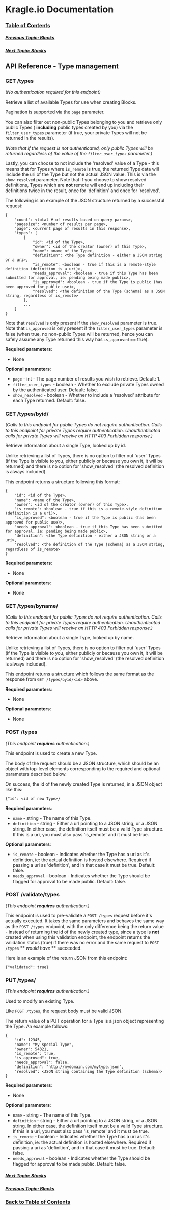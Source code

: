 # Kragle.io Documentation

### [Table of Contents](../README.md)

##### [Previous Topic: Blocks](./Blocks.md)

##### [Next Topic: Stacks](./Stacks.md)

## API Reference - Type management

### GET /types

_(No authentication required for this endpoint)_

Retrieve a list of available Types for use when creating Blocks.

Pagination is supported via the `page` parameter.

You can also filter out non-public Types belonging to you and retrieve only public Types ( **including** public types created by you) via the `filter_user_types` parameter (if true, your private Types will not be returned in the results).

_(Note that if the request is not authenticated, only public Types will be returned regardless of the value of the `filter_user_types` parameter.)_

Lastly, you can choose to not include the 'resolved' value of a Type - this means that for Types where `is_remote` is true, the returned Type data will include the uri of the Type but not the actual JSON value. This is via the `show_resolved` parameter. Note that if you choose to show resolved definitions, Types which are **not** remote will end up including their definitions twice in the result, once for 'definition' and once for 'resolved'.

The following is an example of the JSON structure returned by a successful request:
```
{
    "count": <total # of results based on query params>,
    "pagesize": <number of results per page>,
    "page": <current page of results in this response>,
    "types": [
        {
            "id": <id of the Type>,
            "owner": <id of the creator (owner) of this Type>,
            "name": <name of the Type>,
            "definition": <the Type definition - either a JSON string or a uri>,
            "is_remote": <boolean - true if this is a remote-style definition (definition is a uri)>,
            "needs_approval": <boolean - true if this Type has been submitted for approval, ie: pending being made public>,
            "is_approved": <boolean - true if the Type is public (has been approved for public use)>,
            "resolved": <the definition of the Type (schema) as a JSON string, regardless of is_remote>
        },
        ...
    ]
}
```

Note that `resolved` is only present if the `show_resolved` parameter is true.
Note that `is_approved` is only present if the `filter_user_types` parameter is false (when true, no non-public Types will be returned, hence you can safely assume any Type returned this way has `is_approved` == true).

**Required parameters**:
  - None

**Optional parameters**:
  - `page` - int - The page number of results you wish to retrieve. Default: 1.
  - `filter_user_types` - boolean - Whether to exclude private Types owned by the authenticated user. Default: false.
  - `show_resolved` - boolean - Whether to include a 'resolved' attribute for each Type returned. Default: false.

### GET /types/byid/<type id>

_(Calls to this endpoint for public Types do not require authentication. Calls to this endpoint for private Types require authentication. Unauthenticated calls for private Types will receive an HTTP 403 Forbidden response.)_

Retrieve information about a single Type, looked up by id.

Unlike retrieving a list of Types, there is no option to filter out 'user' Types (if the Type is visible to you, either publicly or because you own it, it will be returned) and there is no option for 'show_resolved' (the resolved definition is always included).

This endpoint returns a structure following this format:
```
{
    "id": <id of the Type>,
    "name": <name of the Type>,
    "owner": <id of the creator (owner) of this Type>,
    "is_remote": <boolean - true if this is a remote-style definition (definition is a uri)>,
    "is_approved": <boolean - true if the Type is public (has been approved for public use)>,
    "needs_approval": <boolean - true if this Type has been submitted for approval, ie: pending being made public>,
    "definition": <the Type definition - either a JSON string or a uri>,
    "resolved": <the definition of the Type (schema) as a JSON string, regardless of is_remote>
}
```

**Required  parameters**:
  - None

**Optional parameters**:
  - None

### GET /types/byname/<type name>

_(Calls to this endpoint for public Types do not require authentication. Calls to this endpoint for private Types require authentication. Unauthenticated calls for private Types will receive an HTTP 403 Forbidden response.)_

Retrieve information about a single Type, looked up by name.

Unlike retrieving a list of Types, there is no option to filter out 'user' Types (if the Type is visible to you, either publicly or because you own it, it will be returned) and there is no option for 'show_resolved' (the resolved definition is always included).

This endpoint returns a structure which follows the same format as the response from `GET /types/byid/<id>` above.

**Required  parameters**:
  - None

**Optional parameters**:
  - None

### POST /types

_(This endpoint **requires** authentication.)_

This endpoint is used to create a new Type.

The body of the request should be a JSON structure, which should be an object with top-level elements corresponding to the required and optional parameters described below.

On success, the id of the newly created Type is returned, in a JSON object like this:
```
{"id": <id of new Type>}
```

**Required parameters**:
  - `name` - string - The name of this Type.
  - `definition` - string - Either a url pointing to a JSON string, or a JSON string. In either case, the definition itself must be a valid Type structure. If this is a uri, you must also pass 'is_remote' and it must be true.

**Optional parameters**:
  - `is_remote` - boolean - Indicates whether the Type has a uri as it's definition, ie: the actual definition is hosted elsewhere. Required if passing a uri as 'definition', and in that case it must be true. Default: false.
  - `needs_approval` - boolean - Indicates whether the Type should be flagged for approval to be made public. Default: false.

### POST /validate/types

_(This endpoint **requires** authentication.)_

This endpoint is used to pre-validate a `POST /types` request before it's actually executed. It takes the same parameters and behaves the same way as the `POST /types` endpoint, with the only difference being the return value - instead of returning the id of the newly created type, since a type is **not** created when using this validation endpoint, the endpoint returns the validation status (true) if there was no error and the same request to `POST /types` ** _would have_ ** succeeded.

Here is an example of the return JSON from this endpoint:
```
{"validated": true}
```

### PUT /types/<id>

_(This endpoint **requires** authentication.)_

Used to modify an existing Type.

Like `POST /types`, the request body must be valid JSON.

The return value of a PUT operation for a Type is a json object representing the Type. An example follows:
```
{
    "id": 12345,
    "name": "My special Type",
    "owner": 54321,
    "is_remote": true,
    "is_approved": true,
    "needs_approval": false,
    "definition": "http://mydomain.com/mytype.json",
    "resolved": <JSON string containing the Type definition (schema)>
}
```

**Required parameters**:
  - None

**Optional parameters**:
  - `name` - string - The name of this Type.
  - `definition` - string - Either a url pointing to a JSON string, or a JSON string. In either case, the definition itself must be a valid Type structure. If this is a uri, you must also pass 'is_remote' and it must be true.
  - `is_remote` - boolean - Indicates whether the Type has a uri as it's definition, ie: the actual definition is hosted elsewhere. Required if passing a uri as 'definition', and in that case it must be true. Default: false.
  - `needs_approval` - boolean - Indicates whether the Type should be flagged for approval to be made public. Default: false.

##### [Next Topic: Stacks](./Stacks.md)

##### [Previous Topic: Blocks](./Blocks.md)

### [Back to Table of Contents](../README.md)

